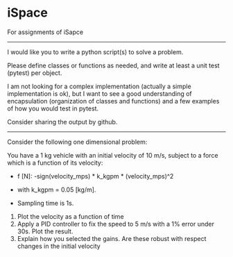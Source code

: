 # iSpace
For assignments of iSapce

----------------------------------------------------------------------------------------------------------------------------------------
I would like you to write a python script(s) to solve a problem.

Please define classes or functions as needed, and write at least a unit test (pytest) per object.

I am not looking for a complex implementation (actually a simple implementation is ok), but I want to see a good understanding of encapsulation (organization of classes and functions) and a few examples of how you would test in pytest.

Consider sharing the output by github.

----------------------------------------------------------------

Consider the following one dimensional problem:

You have a 1 kg vehicle with an initial velocity of 10 m/s,
subject to a force which is a function of its velocity:

- f [N]: -sign(velocity_mps) * k_kgpm * (velocity_mps)^2 

- with k_kgpm = 0.05 [kg/m].

- Sampling time is 1s.

1. Plot the velocity as a function of time
2. Apply a PID controller to fix the speed to 5 m/s with a 1% error under 30s. Plot the result.
3. Explain how you selected the gains. Are these robust with respect changes in the initial velocity
